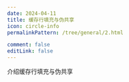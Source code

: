 ```yaml
---
date: 2024-04-11
title: 缓存行填充与伪共享
icon: circle-info
permalinkPattern: /tree/general/2.html

comment: false
editLink: false
---
```


介绍缓存行填充与伪共享
